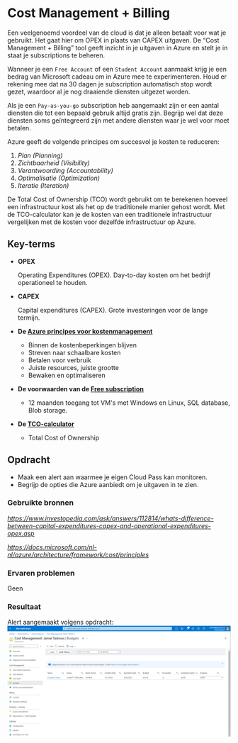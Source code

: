 # **Cost Management + Billing**

Een veelgenoemd voordeel van de cloud is dat je alleen betaalt voor wat je gebruikt. Het gaat hier om OPEX in plaats van CAPEX uitgaven. De “Cost Management + Billing” tool geeft inzicht in je uitgaven in Azure en stelt je in staat je subscriptions te beheren.

Wanneer je een `Free Account` of een `Student Account` aanmaakt krijg je een bedrag van Microsoft cadeau om in Azure mee te experimenteren. Houd er rekening mee dat na 30 dagen je subscription automatisch stop wordt gezet, waardoor al je nog draaiende diensten uitgezet worden.

Als je een `Pay-as-you-go` subscription heb aangemaakt zijn er een aantal diensten die tot een bepaald gebruik altijd gratis zijn. Begrijp wel dat deze diensten soms geïntegreerd zijn met andere diensten waar je wel voor moet betalen. 

Azure geeft de volgende principes om succesvol je kosten te reduceren:
1. *Plan (Planning)*
2. *Zichtbaarheid (Visibility)*
3. *Verantwoording (Accountability)*
4. *Optimalisatie (Optimization)*
5. *Iteratie (Iteration)*

De Total Cost of Ownership (TCO) wordt gebruikt om te berekenen hoeveel een infrastructuur kost als het op de traditionele manier gehost wordt. Met de TCO-calculator kan je de kosten van een traditionele infrastructuur vergelijken met de kosten voor dezelfde infrastructuur op Azure.


## **Key-terms**

- **OPEX**

    Operating Expenditures (OPEX). Day-to-day kosten om het bedrijf operationeel te houden. 

- **CAPEX**
    
    Capital expenditures (CAPEX). Grote investeringen voor de lange termijn. 

- **De [Azure principes voor kostenmanagement](https://docs.microsoft.com/nl-nl/azure/architecture/framework/cost/principles)**
    
    - Binnen de kostenbeperkingen blijven
    - Streven naar schaalbare kosten
    - Betalen voor verbruik
    - Juiste resources, juiste grootte
    - Bewaken en optimaliseren

- **De voorwaarden van de [Free subscription](https://azure.microsoft.com/nl-nl/free/)**
    
    - 12 maanden toegang tot VM's met Windows en Linux, SQL database, Blob storage.

- **De [TCO-calculator](https://azure.microsoft.com/nl-nl/pricing/tco/calculator/)**
    
    - Total Cost of Ownership

## **Opdracht**

- Maak een alert aan waarmee je eigen Cloud Pass kan monitoren.
- Begrijp de opties die Azure aanbiedt om je uitgaven in te zien.

### **Gebruikte bronnen**

*<https://www.investopedia.com/ask/answers/112814/whats-difference-between-capital-expenditures-capex-and-operational-expenditures-opex.asp>*

*<https://docs.microsoft.com/nl-nl/azure/architecture/framework/cost/principles>*

### **Ervaren problemen**

Geen

### **Resultaat**

Alert aangemaakt volgens opdracht:
![screenshot Desktop](../00_includes/AZ/AZ-02_01.png)